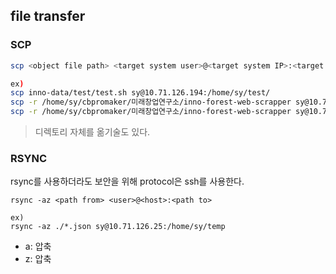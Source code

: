 ## file transfer

### SCP

  ```bash
  scp <object file path> <target system user>@<target system IP>:<target system path>

  ex)
  scp inno-data/test/test.sh sy@10.71.126.194:/home/sy/test/
  scp -r /home/sy/cbpromaker/미래창업연구소/inno-forest-web-scrapper sy@10.71.126.216:/home/sy/inno2
  scp -r /home/sy/cbpromaker/미래창업연구소/inno-forest-web-scrapper sy@10.71.126.201:/home/sy/inno2
  ```

  > 디렉토리 자체를 옮기술도 있다.

### RSYNC

rsync를 사용하더라도 보안을 위해 protocol은 ssh를 사용한다.

```
rsync -az <path from> <user>@<host>:<path to>

ex)
rsync -az ./*.json sy@10.71.126.25:/home/sy/temp
```

- a: 압축
- z: 압축
